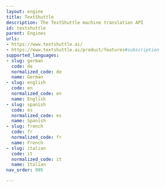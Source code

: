 ```yaml
---
layout: engine
title: TextShuttle
description: The TextShuttle machine translation API
id: textshuttle
parent: Engines
urls:
- https://www.textshuttle.ai/
- https://www.textshuttle.ai/product/features#subscription
supported_languages:
- slug: german
  code: de
  normalized_code: de
  name: German
- slug: english
  code: en
  normalized_code: en
  name: English
- slug: spanish
  code: es
  normalized_code: es
  name: Spanish
- slug: french
  code: fr
  normalized_code: fr
  name: French
- slug: italian
  code: it
  normalized_code: it
  name: Italian
nav_order: 995

---
```




